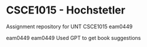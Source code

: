 # CSCE1015 - Hochstetler
Assignment repository for UNT CSCE1015
eam0449

eam0449
eam0449
Used GPT to get book suggestions
